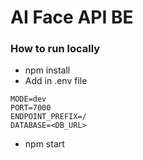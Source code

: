 # AI Face API BE

### How to run locally

- npm install
- Add in .env file

```
MODE=dev
PORT=7000
ENDPOINT_PREFIX=/
DATABASE=<DB_URL>
```

- npm start